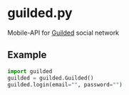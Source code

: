 # guilded.py
Mobile-API for [Guilded](https://play.google.com/store/apps/details?id=com.gg.guilded) social network

## Example
```python
import guilded
guilded = guilded.Guilded()
guilded.login(email="", password="")
```
